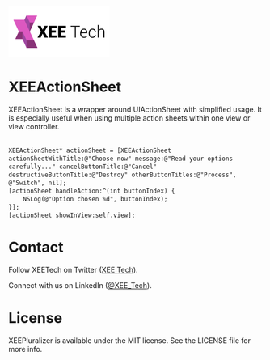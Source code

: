 <a href="https://xeetech.com">![Alt text](/images/xee_01.png)</a> 

XEEActionSheet
==============

XEEActionSheet is a wrapper around UIActionSheet with simplified usage. It is especially useful when using multiple action sheets within one view or view controller.


```objc

XEEActionSheet* actionSheet = [XEEActionSheet actionSheetWithTitle:@"Choose now" message:@"Read your options carefully..." cancelButtonTitle:@"Cancel" destructiveButtonTitle:@"Destroy" otherButtonTitles:@"Process", @"Switch", nil];
[actionSheet handleAction:^(int buttonIndex) {
    NSLog(@"Option chosen %d", buttonIndex);
}];
[actionSheet showInView:self.view];

```


Contact
================

Follow XEETech on Twitter (<a href="https://twitter.com/XEE_Tech">XEE Tech</a>).

Connect with us on LinkedIn (<a href="http://www.linkedin.com/company/xee-tech">@XEE_Tech</a>).


License
================
XEEPluralizer is available under the MIT license. See the LICENSE file for more info.
